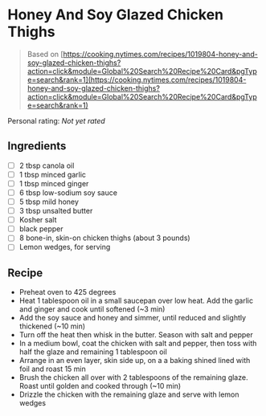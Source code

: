 # Honey And Soy Glazed Chicken Thighs

> Based on [https://cooking.nytimes.com/recipes/1019804-honey-and-soy-glazed-chicken-thighs?action=click&module=Global%20Search%20Recipe%20Card&pgType=search&rank=1](https://cooking.nytimes.com/recipes/1019804-honey-and-soy-glazed-chicken-thighs?action=click&module=Global%20Search%20Recipe%20Card&pgType=search&rank=1)

<!-- rating=0; (User can specify rating on scale of 1-5) -->
<!-- AUTO-UserRating -->
Personal rating: *Not yet rated*
<!-- /AUTO-UserRating -->

<!-- name_image=None; (User can specify image name) -->
<!-- AUTO-Image -->
<!-- TODO: Capture image -->
<!-- /AUTO-Image -->

## Ingredients

* [ ] 2 tbsp canola oil
* [ ] 1 tbsp minced garlic
* [ ] 1 tbsp minced ginger
* [ ] 6 tbsp low-sodium soy sauce
* [ ] 5 tbsp mild honey
* [ ] 3 tbsp unsalted butter
* [ ] Kosher salt
* [ ] black pepper
* [ ] 8 bone-in, skin-on chicken thighs (about 3 pounds)
* [ ] Lemon wedges, for serving

## Recipe

* Preheat oven to 425 degrees
* Heat 1 tablespoon oil in a small saucepan over low heat. Add the garlic and ginger and cook until softened (~3 min)
* Add the soy sauce and honey and simmer, until reduced and slightly thickened (~10 min)
* Turn off the heat then whisk in the butter. Season with salt and pepper
* In a medium bowl, coat the chicken with salt and pepper, then toss with half the glaze and remaining 1 tablespoon oil
* Arrange in an even layer, skin side up, on a a baking shined lined with foil and roast 15 min
* Brush the chicken all over with 2 tablespoons of the remaining glaze. Roast until golden and cooked through (~10 min)
* Drizzle the chicken with the remaining glaze and serve with lemon wedges
